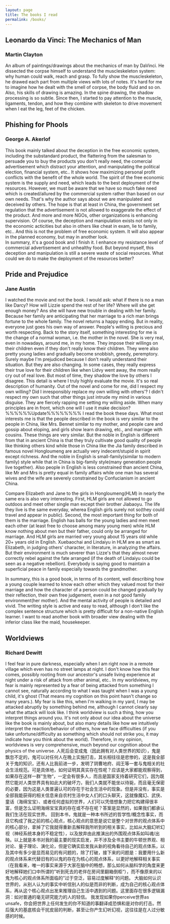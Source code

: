 ```yaml
---
layout: page
title: The books I read
permalink: /books/
---
```

## Leonardo da Vinci: The Mechanics of Man
### Martin Clayton
An album of paintings/drawings about the mechanics of man by DaVinci. He dissected the corpse himself to understand the muscleskeleton system: why human could walk, reach and grasp. To fully show the muscleskeleton, he drawed each part from multiple views with lots of notes. It's hard for me to imagine how he dealt with the smell of corpse, the body fluid and so on. Also, his skills of drawing is amazing. In the spine drawing, the shadow processing is so subtle. Since then, I started to pay attention to the muscle, ligaments, tendon, and how they combine with skeleton to drive movement when I eat the leg, feet of the chicken. 
## Phishing for Phools
### George A. Akerlof
This book mainly talked about the deception in the free economic system, including the substandard product, the flattering from the salesman to persuade you to buy the products you don't really need, the comercial advertisement which distract your attention, and manipulating the political election, financial system, etc.. It shows how maximizing personal profit conflicts with the benefit of the whole world. 
The spirit of the free economic system is the supply and need, which leads to the best deployment of the resources. However, we must be aware that we have so much fake need which is created/allured by the commercial system rather than based on our own needs. That's why the author says about we are manipulated and deceived by others. The hope is that at least in China, the government set regulation that the advertisement is not allowed to exaggerate the effect of the product. And more and more NGOs, other organizations is enhancing supervision. 
Of course, the deception and manipulation exists not only in the economic acticities but also in others like cheat in exam, lie to family, etc.. And this is not the problem of free economic system. It will also appear in the planned economy, but may in another look.  
In summary, it's a good book and I finish it. I enhance my resistance level of commercial advertisement and unhealthy food. But beyond myself, this deception and manipulation is still a severe waste of social resources. What could we do to make the deployment of the resources better?
## Pride and Prejudice
### Jane Austin
I watched the movie and not the book. I would ask: what if there is no a man like Darcy? How will Lizzie spend the rest of her life? Where will she get enough money? Ans she will have new trouble in dealing with her family. Because her family are anticipating that her marriage to a rich man brings fortune to the whole family. The novel returns a happy ending. But in reality, everyone just goes his own way of answer. People's willing is precious and worth respecting. 
Back to the story itself, something interesting for me is the change of a normal woman, i.e. the mother in the novel. She is very real, even in nowadays, around me, in my home. They impose their willings on their children even if they don't really know their children. They were also pretty young ladies and gradually become snobbish, greedy, peremptory. Surely maybe I'm prejudiced because I don't really understand their situation. But they are also changing. In some cases, they really express their true love for their children like when Lidvy went away, the mom really cry out of real love. But most of time, they shadow the love by others I disagree. This detail is where I truly highly evaluate the movie. It's so real description of humanity. 
Out of the novel and come for me, did I respect my own willing? Did I inresponsibly replace my own willing with others'? I didn't respect my own such that other things just intrude my mind in various disguise. They are fiercely rapping me setting my willing aside. When many principles are in front, which one will I use it make decision?
%%%%%%Update%%%%%%%%
I read the book these days. What most interests me is that the people described in the book is very similar to the people in China, like Mrs. Bennet similar to my mother, and people care and gossip about eloping, and girls show learn drawing, etc., and marriage with cousins. These things are very similar.
But the noble in English is different from that in ancient China is that they truly cultivate good quality of people like thinking others kind while those in China like the Jia family described in famous novel Hongloumeng are actually very indecent/stupid in spirit except richness. And the noble in English is small-family(similar to modern family) style while that in China is big-family style(many generation people live together). Also people in English is less constrained than ancient China, like Mr and Mrs is pretty equal in family affairs while one man has several wives and the wife are severely constrained by Confucianism in ancient China.   

Compare Elizabeth and Jane to the girls in Hongloumeng(HLM) in nearly the same era is also very interesting. First, HLM girls are not allowed to go outdoos and meet other single man except their brother Jiabaoyu. The life they live is the same everyday, wherea English girls surely not so(they could travel and appear in public). Second, the most important thing for both of them is the marriage. English has balls for the young ladies and men meet each other (at least free to choose among many young men) while  HLM know nothing about men but their father, could only be arranged for marriage. And HLM girls are married very young about 15 years old while 20+ years old in English. Xuebaochai and Lindaiyu in HLM are as smart as Elizabeth, in judging others' character, in literature, in analyzing the affairs. But their environment is much severer than Lizze's that they almost never correctly rebel against the fate arranged (if the death of Lindaiyu could be seen as a negative rebellion). Everybody is saying good to maintain a superficial peace in family especially towards the grandmother. 

In summary, this is a good book, in terms of its content, well describing how a young couple learned to know each other which they valued most for their marriage and how the character of a person could be changed gradually by their reflection, their own free judgement, even in a not good family environment(her mother). And the mental activity of people is detailed and vivid. The writing style is active and easy to read, although I don't like the complex sentence structure which is pretty difficult for a non-native English learner. I want to read another book with broader view dealing with the inferior class like the maid, housekeeper.  
## Worldviews
### Richard Dewitt
I feel fear in pure darkness, especially when I am right now in a remote village which even has no street lamps at night. I don't know how this fear comes, possibly rooting from our ancestor's unsafe living experience at night under a risk of attack from other animal, etc.. In my worldviews, my fear is mainly represented by a fear of being attacked from something I cannot see, naturally according to what I was taught when I was a young child, it's ghost (That means my cognition on this point hasn't change so many years.). My fear is like this, when I'm walking in my yard, I may be attacked abruptly by something behind me, although I cannot clearly say what the attack will look like. 
I think worldview is such a thing, how you interpret things around you. It's not only about our idea about the universe like the book is mainly about, but also many details like how we intuitively interpret the reaction/behavior of others, how we face difficulties (if you take unfortune/difficulty as something which should not strike you, it may indicate how you think about the world). Therefore, in my opinion, worldviews is very comprehensive, much beyond our cognition about the physics of the universe. 
人死后会变成鬼（因此拥有对人类世界的知识），鬼是飘忽不定的，鬼可以对任何人在晚上实施打击，其长相往往是悲惨的，这是我全部关于鬼的知识，还有人比我前进一步，发明了阴曹地府、阎王等一套与鬼相关的社会生活规范。可是具体地，如何证明其真实存在性呢？应该是大家都能观察得到，如果存在这样一群”生物“，一定会有很多人，而且是国家支持着研究它们，因为既然它能对人类世界具有如此大的破坏力，我们人类就不能坐以待毙，而且毫无保密的必要，因为这是人类普遍认可的存在于社会生活中的现象。但是并没有，事实是全部我能获得的相关信息来自农村生活中女人们的口头聊天，这就像魔幻、武侠、童话（海绵宝宝）、或者任何虚拟的世界，人们可以凭借想象力把它构建得很丰富，但是怎么证明海绵宝宝真的存在或不存在呢？答案是显然的，如果我们都承认我们生活在现实世界。
回到本书，鬼就是一种本书所述的哲学性/概念性事实，而且它构成了我之前的核心观点，核心观点的意思是说它是整个对世界的观点体系中的核心部分，拿掉了它我就得重新去解释我所听到的相关事实，比如从大脑幻听幻视（神经系统本身的不稳定性），以及放弃由此推演出的外围观点体系如叫魂/出殃。以上就是本书对我的最主要的现实启发，并不涉及全书主要的牛顿世界观、相对论、量子理论、演化论，但是它确实启发我从新的视角看待自己的观点体系，以及其中有多少是显而易见的有问题的，除了打破，接下来的问题是：我要用什么新的观点体系来代替旧有的以鬼的存在为核心的观点体系，以更好地解释相关事实（在我看来，唯一的事实来源于大家在脑中的畅想，那么如何从脑科学的角度来更好地解释她们口中所谓的”听到死去的老伴在房间里翻箱倒柜“），而不像原来的以鬼为核心的观点体系所面临的”过于空泛，容易过度解释“的问题。
大脑如何认识世界的，从别人认为的事实中听信别人的似是而非的判断，成为自己的核心观点体系，再从这个核心观点出发来推理自己生活中遇到的问题。这里面存在很多逻辑漏洞：如对普通的毫无研究能力的人的轻信。
我发现如果你perceive世界as unsafe，你会把世界上任何发生的你不知道的事翻译成恐惧和是对你的打击。然后强大的基底核会干扰皮层的判断，甚至让你产生幻听幻视，这往往是在人过分敏感的时候。
